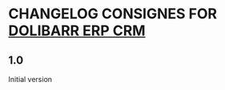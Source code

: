 # CHANGELOG CONSIGNES FOR <a href="https://www.dolibarr.org">DOLIBARR ERP CRM</a>

## 1.0
Initial version

